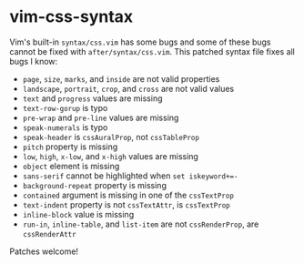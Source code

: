 vim-css-syntax
===============

Vim's built-in `syntax/css.vim` has some bugs and some of these bugs cannot be fixed with `after/syntax/css.vim`. This patched syntax file fixes all bugs I know:

  * `page`, `size`, `marks`, and `inside` are not valid properties
  * `landscape`, `portrait`, `crop`, and `cross` are not valid values
  * `text` and `progress` values are missing
  * `text-row-gorup` is typo
  * `pre-wrap` and `pre-line` values are missing
  * `speak-numerals` is typo
  * `speak-header` is `cssAuralProp`, not `cssTableProp`
  * `pitch` property is missing
  * `low`, `high`, `x-low`, and `x-high` values are missing
  * `object` element is missing
  * `sans-serif` cannot be highlighted when `set iskeyword+=-`
  * `background-repeat` property is missing
  * `contained` argument is missing in one of the `cssTextProp`
  * `text-indent` property is not `cssTextAttr`, is `cssTextProp`
  * `inline-block` value is missing
  * `run-in`, `inline-table`, and `list-item` are not `cssRenderProp`, are `cssRenderAttr`

Patches welcome!
